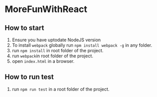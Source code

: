 # MoreFunWithReact

## How to start

1. Ensure you have uptodate NodeJS version
2. To install `webpack` globally run `npm install webpack -g` in any folder.
3. run `npm install` in root folder of the project.
4. run `webpack`in root folder of the project.
5. open `index.html` in a browser.

## How to run test

1. run `npm run test` in a root folder of the project.
